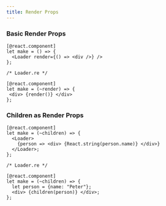 ```yaml
---
title: Render Props
---
```


### Basic Render Props

```reason
[@react.component]
let make = () => {
  <Loader render={() => <div />} />
};
```

```reason
/* Loader.re */

[@react.component]
let make = (~render) => {
 <div> {render()} </div>
};
```

### Children as Render Props

```reason
[@react.component]
let make = (~children) => {
  <Loader>
    {person => <div> {React.string(person.name)} </div>}
  </Loader>;
};
```

```reason
/* Loader.re */

[@react.component]
let make = (~children) => {
  let person = {name: "Peter"};
  <div> {children(person)} </div>;
};
```
